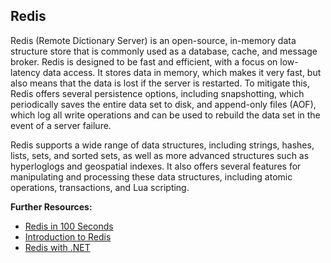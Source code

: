 ## Redis

Redis (Remote Dictionary Server) is an open-source, in-memory data structure store that is commonly used as a database, cache, and message broker. 
Redis is designed to be fast and efficient, with a focus on low-latency data access. 
It stores data in memory, which makes it very fast, but also means that the data is lost if the server is restarted. To mitigate this, Redis offers several persistence options, including snapshotting, which periodically saves the entire data set to disk, and append-only files (AOF), which log all write operations and can be used to rebuild the data set in the event of a server failure.

Redis supports a wide range of data structures, including strings, hashes, lists, sets, and sorted sets, as well as more advanced structures such as hyperloglogs and geospatial indexes. It also offers several features for manipulating and processing these data structures, including atomic operations, transactions, and Lua scripting.

**Further Resources:**

 - [Redis in 100 Seconds](https://www.youtube.com/watch?v=G1rOthIU-uo)
 - [Introduction to Redis](https://redis.io/docs/about/)
 - [Redis with .NET](https://docs.redis.com/latest/rs/references/client_references/client_csharp/)
